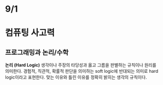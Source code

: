 # 9/1

# 컴퓨팅 사고력

## 프로그래밍과 논리/수학

**논리 (Hard Logic)**
생각이나 주장의 타당성과 옳고 그름을 판별하는 규칙이나 원리를 의미한다.
경험적, 직관적, 확률적 판단을 의미하는 soft logic에 반대되는 의미로 hard logic이라고 표현한다.
맞는 이유와 틀린 이유를 정확히 밝히는 생각의 규칙이다.